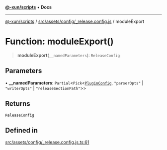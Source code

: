 [**@-xun/scripts**](../../../../../README.md) • **Docs**

***

[@-xun/scripts](../../../../../README.md) / [src/assets/config/\_release.config.js](../README.md) / moduleExport

# Function: moduleExport()

> **moduleExport**(`__namedParameters`): `ReleaseConfig`

## Parameters

• **\_\_namedParameters**: `Partial`\<`Pick`\<[`PluginConfig`](../type-aliases/PluginConfig.md), `"parserOpts"` \| `"writerOpts"` \| `"releaseSectionPath"`\>\>

## Returns

`ReleaseConfig`

## Defined in

[src/assets/config/\_release.config.js.ts:61](https://github.com/Xunnamius/xscripts/blob/dc527d1504edcd9b99add252bcfe23abb9ef9d78/src/assets/config/_release.config.js.ts#L61)
